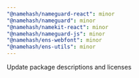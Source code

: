 ```yaml
---
"@namehash/nameguard-react": minor
"@namehash/nameguard": minor
"@namehash/namekit-react": minor
"@namehash/nameguard-js": minor
"@namehash/ens-webfont": minor
"@namehash/ens-utils": minor
---
```


Update package descriptions and licenses
